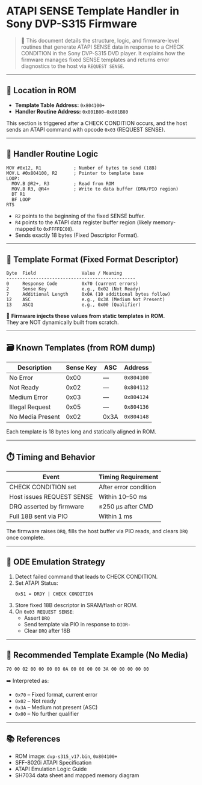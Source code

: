 # ATAPI SENSE Template Handler in Sony DVP-S315 Firmware

> 🧠 This document details the structure, logic, and firmware-level routines that generate ATAPI SENSE data in response to a CHECK CONDITION in the Sony DVP-S315 DVD player. It explains how the firmware manages fixed SENSE templates and returns error diagnostics to the host via `REQUEST SENSE`.

---

## 📌 Location in ROM

- **Template Table Address:** `0x804100+`  
- **Handler Routine Address:** `0x801B00–0x801B80`

This section is triggered after a CHECK CONDITION occurs, and the host sends an ATAPI command with opcode `0x03` (REQUEST SENSE).

---

## 🧬 Handler Routine Logic

```assembly
MOV #0x12, R1            ; Number of bytes to send (18B)
MOV.L #0x804100, R2      ; Pointer to template base
LOOP:
  MOV.B @R2+, R3         ; Read from ROM
  MOV.B R3, @R4+         ; Write to data buffer (DMA/PIO region)
  DT R1
  BF LOOP
RTS
```

- `R2` points to the beginning of the fixed SENSE buffer.
- `R4` points to the ATAPI data register buffer region (likely memory-mapped to `0xFFFFEC00`).
- Sends exactly 18 bytes (Fixed Descriptor Format).

---

## 🧬 Template Format (Fixed Format Descriptor)

```text
Byte  Field                 Value / Meaning
------------------------------------------------
0     Response Code         0x70 (current errors)
2     Sense Key             e.g., 0x02 (Not Ready)
7     Additional Length     0x0A (10 additional bytes follow)
12    ASC                   e.g., 0x3A (Medium Not Present)
13    ASCQ                  e.g., 0x00 (Qualifier)
```

📌 **Firmware injects these values from static templates in ROM.**  
They are NOT dynamically built from scratch.

---

## 🗃️ Known Templates (from ROM dump)

| Description         | Sense Key | ASC  | Address     |
|----------------------|-----------|------|-------------|
| No Error             | 0x00      | —    | `0x804100`  |
| Not Ready            | 0x02      | —    | `0x804112`  |
| Medium Error         | 0x03      | —    | `0x804124`  |
| Illegal Request      | 0x05      | —    | `0x804136`  |
| No Media Present     | 0x02      | 0x3A | `0x804148`  |

Each template is 18 bytes long and statically aligned in ROM.

---

## ⏱️ Timing and Behavior

| Event                        | Timing Requirement     |
|------------------------------|------------------------|
| CHECK CONDITION set          | After error condition  |
| Host issues REQUEST SENSE    | Within 10–50 ms        |
| DRQ asserted by firmware     | ≤250 µs after CMD      |
| Full 18B sent via PIO        | Within 1 ms            |

The firmware raises `DRQ`, fills the host buffer via PIO reads, and clears `DRQ` once complete.

---

## 🧰 ODE Emulation Strategy

1. Detect failed command that leads to CHECK CONDITION.
2. Set ATAPI Status:
   ```text
   0x51 = DRDY | CHECK CONDITION
   ```
3. Store fixed 18B descriptor in SRAM/flash or ROM.
4. On `0x03 REQUEST SENSE`:
   - Assert `DRQ`
   - Send template via PIO in response to `DIOR-`
   - Clear `DRQ` after 18B

---

## 🔎 Recommended Template Example (No Media)

```hex
70 00 02 00 00 00 00 0A 00 00 00 00 3A 00 00 00 00 00
```

➡️ Interpreted as:  
- `0x70` – Fixed format, current error  
- `0x02` – Not ready  
- `0x3A` – Medium not present (ASC)  
- `0x00` – No further qualifier

---

## 📚 References

- ROM image: `dvp-s315_v17.bin`, `0x804100+`
- SFF-8020i ATAPI Specification
- ATAPI Emulation Logic Guide
- SH7034 data sheet and mapped memory diagram
